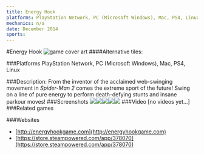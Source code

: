 ```yaml
---
title: Energy Hook
platforms: PlayStation Network, PC (Microsoft Windows), Mac, PS4, Linux
mechanics: n/a
date: December 2014
sports: 
---
```

#Energy Hook
![game cover art](//images.igdb.com/igdb/image/upload/t_cover_big/ocytxdw9c8lwzujyvgau.jpg "Logo Title Text 1")
####Alternative tiles:

###Platforms
PlayStation Network, PC (Microsoft Windows), Mac, PS4, Linux

###Description:
From the inventor of the acclaimed web-swinging movement in *Spider-Man 2* comes the extreme sport of the future! Swing on a line of pure energy to perform death-defying stunts and insane parkour moves!
###Screenshots
<a target="_blank" rel="noopener noreferrer" href="//images.igdb.com/igdb/image/upload/t_cover_big/vkvqfnq2odplykqqcfds.jpg"><img src="//images.igdb.com/igdb/image/upload/t_thumb/vkvqfnq2odplykqqcfds.jpg"/></a><a target="_blank" rel="noopener noreferrer" href="//images.igdb.com/igdb/image/upload/t_cover_big/iijhm165dvkpqcmiyd8k.jpg"><img src="//images.igdb.com/igdb/image/upload/t_thumb/iijhm165dvkpqcmiyd8k.jpg"/></a><a target="_blank" rel="noopener noreferrer" href="//images.igdb.com/igdb/image/upload/t_cover_big/hlnfkxusgpvrfz3gjlmr.jpg"><img src="//images.igdb.com/igdb/image/upload/t_thumb/hlnfkxusgpvrfz3gjlmr.jpg"/></a><a target="_blank" rel="noopener noreferrer" href="//images.igdb.com/igdb/image/upload/t_cover_big/s6pibvsy1dfjujmydkyt.jpg"><img src="//images.igdb.com/igdb/image/upload/t_thumb/s6pibvsy1dfjujmydkyt.jpg"/></a><a target="_blank" rel="noopener noreferrer" href="//images.igdb.com/igdb/image/upload/t_cover_big/nbjtwtzpswmqqf30v6h3.jpg"><img src="//images.igdb.com/igdb/image/upload/t_thumb/nbjtwtzpswmqqf30v6h3.jpg"/></a>
###Video
[no videos yet...]
###Related games

###Websites
* [http://energyhookgame.com](http://energyhookgame.com)
* [https://store.steampowered.com/app/378070](https://store.steampowered.com/app/378070)
